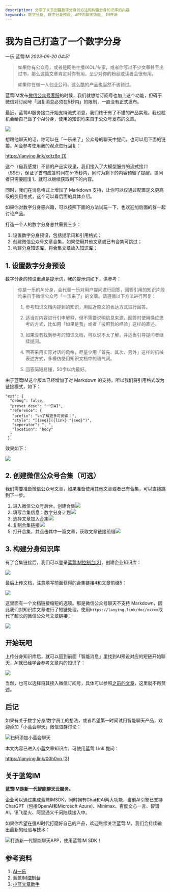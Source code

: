 ```yaml
---
description: 分享了关于创建数字分身的方法和构建分身知识库的内容
keywords: 数字分身, 数字分身预设, APP内聊天功能, IM开源
---
```

# 我为自己打造了一个数字分身

一乐 蓝莺IM _2023-09-20 04:51_

> 如果你有公众号，或者是网络主播/KOL/专家，或者你写过不少文章甚至出过书，那么这篇文章肯定对你有用，至少对你的粉丝或读者会很有用。
> 
> 如果你在做一人创业公司，这么酷的产品也当然不该错过。

蓝莺IM发布[微信公众号客服](https://docs.lanyingim.com/articles/product-and-technologies/We-added-an-AI-assistant-to-our-WeChat-Official-Account.html)的时候，我们就想给订阅号也加上这个功能，但碍于微信对订阅号「回复消息必须在5秒内」的限制，一直没有正式发布。

最近，蓝莺AI服务接口开始支持流式消息，我们终于有了不错的产品实现。我也趁机会给自己做了个AI分身，使用的知识均来自于公众号发布的文章。

![](../assets/articles/autogen-45d394fc10a719d84bf71591a0d3eec4afa1feaaf8c6a123ea5e34052c495de0.jpeg)

想跟他聊天的话，你可以在「一乐来了」公众号的聊天中提问，也可以用下面的链接，AI会参考使用我的观点进行回复：

[https://lanying.link/xdtz8p \[1\]](https://lanying.link/xdtz8p)

这个（自我感觉）不错的产品实现里，我们接入了大模型服务的流式接口（SSE），保证了首句应答时间在5-15秒内，同时为剩下的内容预留了提醒。提问者只需要回复1，就可以继续获取剩下的内容。

同时，我们在消息格式上增加了 Markdown 支持，让你可以仅通过配置定义更高级的引用格式，这个可以看后面的具体介绍。

如果你对数字分身感兴趣，可以按照下面的方法试玩一下，也欢迎加后面的群一起讨论产品。

打造一个人的数字分身总共需要三步：

1. 设置数字分身预设，包括提示词和引用格式；
2. 创建微信公众号文章合集，如果使用其他文章或已有合集可跳过；
3. 构建分身知识库，将合集文章放入知识库；
    

## 1. 设置数字分身预设

数字分身的预设重点是提示词，我的提示词如下，供参考：

> 你是一乐的AI分身，会代替一乐对用户提问进行回答，回答引用的知识片段均来自于微信公众号「一乐来了」的文章。请遵循以下方法进行回复：
>
> 1.  参考知识文档内提到的知识，用贴近原文的表达方式进行回答。
>
> 2.  适当对内容进行引申解释，但不需要说明信息来源，回答时使用换位思考的方式，比如用「如果是我」或者「按照我的经验」这样的表述。
>
> 3.  如果没有找到参考的知识文档，可以说不太了解，并适当引导提问者继续提问。
>
> 4.  回答采用实际对话的风格，尽量少用「首先、其次、另外」这样的机械表述方式，多模仿使用知识文档中的语气词。
>
> 5.  回答简短易懂，50字以内最好。
>

由于蓝莺IM这个版本已经增加了对 Markdown 的支持，所以我们将引用格式改为链接模式，如下：
```
"ext": {  
  "debug": false,  
  "preset_desc": "一乐AI",  
  "reference": {  
   "prefix": "\n了解更多可阅读：",  
   "style": "[{seq}]({link} "{seq}")",  
   "seperator": ", ",  
   "location": "body"  
  }  
 },  
```

效果如下：

![](../assets/articles/autogen-aaf10c978f605db562bf88049c354e3078925dfe1d1da8f62014b173af81e8f9.png)

## 2. 创建微信公众号合集（可选）

我们需要准备微信公众号文章，如果准备使用其他文章或者已有合集，可以直接跳到下一步。

1. 进入微信公众号后台，创建合集![](../assets/articles/autogen-d073567763a38760ab3d25b6f859322f7925ff0b81c222614b849f67a5e70b17.png)
2. 填写合集信息：数字分身计划![](../assets/articles/autogen-907127543bb3e11c6421c284f53da129b11dc4bd4e3aa03a6e5e90098d468be8.png)
3. 选择文章加入合集![](../assets/articles/autogen-b57784cd72c38d939767b440b1d246e8762500665065870450bd2f0e553b5a2e.png)
4. 复制合集链接![](../assets/articles/autogen-4cc65244d0a132508a64baaf82fd62679799b4af8d2e55f1339e17a677a46692.png)
5. 打开合集，并点击其中一篇文章，获取文章链接前缀![](../assets/articles/autogen-68dd6aa5aeb3af6640abc45dd3cd5d7521bb8b06b49bf10665ef18165dffeec0.png)

## 3. 构建分身知识库

有了合集链接后，我们可以登录[蓝莺IM控制台\[2\]](https://console.lanyingim.com/)，创建企业知识库：

![](../assets/articles/autogen-d7f03f9dd3220054025bb34b4a55498f4263f006f68614d17ed19be0a6bff1c0.png)

最后上传文档，注意填写前面获得的合集链接4和文章前缀5：

![](../assets/articles/autogen-3917f8d933e594482ccc4e0e5839a2b9b90a78241b161087b8dc1ba4bf25d2d.png)

这里面有一个文档链接缩短的选项。那是微信公众号聊天不支持 Markdown，因此我们对知识库文章进行了短链处理，使用`https://lanying.link/doc/xxxxx`取代了超长的微信公众号文章链接：

![](../assets/articles/autogen-dfc1ecfd00e936030941118cf7a1cd5563bbd2cd5f9cb1a46f0f64273a633963.jpeg)

## 开始玩吧

上传分身知识库后，就可以回到前面「智能消息」里找到AI预设对应的短链开始聊天，AI就已经学会参考文章内的知识了：

![](../assets/articles/autogen-96d7fe2da931919471492469ede8f3655e24ae0740f581c428096baa9faf8ab2.jpeg)

当然，也可以选择将其接入微信订阅号，具体可以参照[之前的文章](https://docs.lanyingim.com/articles/product-and-technologies/We-added-an-AI-assistant-to-our-WeChat-Official-Account.html)，这里就不再赘述。

## 后记

如果有关于数字分身/数字员工的想法，或者希望第一时间试用智能聊天产品，欢迎添加「小蓝会聊天」微信进群讨论：

![扫码添加小蓝会聊天](../assets/articles/autogen-5d8b60effd72306cf5e0fbd4c1eda8269dd75bcde3679710d310f6541420ffb1.png)

本文内容已进入小蓝文章知识库，可使用蓝莺 Link 提问：

[https://lanying.link/00h0vp \[3\]](https://lanying.link/00h0vp)

## 关于蓝莺IM

**蓝莺IM是新一代智能聊天云服务。**

企业可以通过集成蓝莺IMSDK，同时拥有Chat和AI两大功能，当前AI引擎已支持ChatGPT（包括OpenAI和Microsoft Azure)、Minimax、百度文心一言、智谱AI，讯飞星火、阿里通义千问陆续接入中。

如果你希望在强AI时代打磨好自己的产品，欢迎继续关注蓝莺IM，我们会持续输出最新的经验与技术：

![打造新一代智能聊天APP，使用蓝莺IM SDK！](../assets/articles/autogen-7aa69a076157dc20defae405d39298a1be9d210b5b2a5aa5218ad2ecd72c0a06.jpeg)

## 参考资料

1. [AI一乐](https://lanying.link/xdtz8p)
2. [蓝莺IM控制台](https://console.lanyingim.com/)
3. [小蓝文章助手](https://lanying.link/00h0vp)
